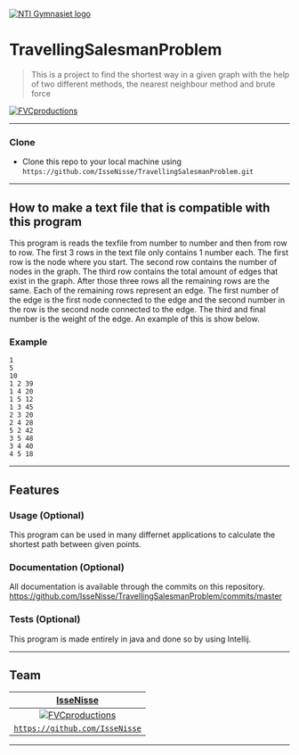 <a href="https://via.tt.se/data/images/00114/76485ddc-e62c-4493-a4f9-9034de566c2b.png/social"><img src="https://via.tt.se/data/images/00114/76485ddc-e62c-4493-a4f9-9034de566c2b.png/social" alt="NTI Gymnasiet logo"></a>

# TravellingSalesmanProblem

> This is a project to find the shortest way in a given graph with the help of two different methods, the nearest neighbour method and brute force

<a href="https://media-exp1.licdn.com/dms/image/C4E12AQF7r5JVkRnuxA/article-cover_image-shrink_600_2000/0?e=1587600000&v=beta&t=VLR5D8vXD99BhVaRKjnRVBFSQDDrg-P6s7g2-HBFIN0"><img src="https://media-exp1.licdn.com/dms/image/C4E12AQF7r5JVkRnuxA/article-cover_image-shrink_600_2000/0?e=1587600000&v=beta&t=VLR5D8vXD99BhVaRKjnRVBFSQDDrg-P6s7g2-HBFIN0" alt="FVCproductions"></a>

---


### Clone

- Clone this repo to your local machine using `https://github.com/IsseNisse/TravellingSalesmanProblem.git`

---

## How to make a text file that is compatible with this program
This program is reads the texfile from number to number and then from row to row. The first 3 rows in the text file only contains 1 number each. The first row is the node where you start. The second row contains the number of nodes in the graph. The third row contains the total amount of edges that exist in the graph. After those three rows all the remaining rows are the same. Each of the remaining rows represent an edge. The first number of the edge is the first node connected to the edge and the second number in the row is the second node connected to the edge. The third and final number is the weight of the edge. An example of this is show below.

### Example

```
1
5
10
1 2 39
1 4 20
1 5 12
1 3 45
2 3 20
2 4 28
5 2 42
3 5 48
3 4 40
4 5 18
```

---


## Features
### Usage (Optional)
This program can be used in many differnet applications to calculate the shortest path between given points.


### Documentation (Optional)
All documentation is available through the commits on this repository.
https://github.com/IsseNisse/TravellingSalesmanProblem/commits/master

### Tests (Optional)
This program is made entirely in java and done so by using Intellij.

---

## Team

| <a href="https://github.com/IsseNisse" target="_blank">**IsseNisse**</a> | 
| :---: |
| [![FVCproductions](https://avatars1.githubusercontent.com/u/42838033?s=460&u=5ca747aea619b8f599920589c64cc12d1661f99b&v=4?s=200)](https://github.com/IsseNisse)  |
| <a href="https://github.com/IsseNisse" target="_blank">`https://github.com/IsseNisse`</a>

---

